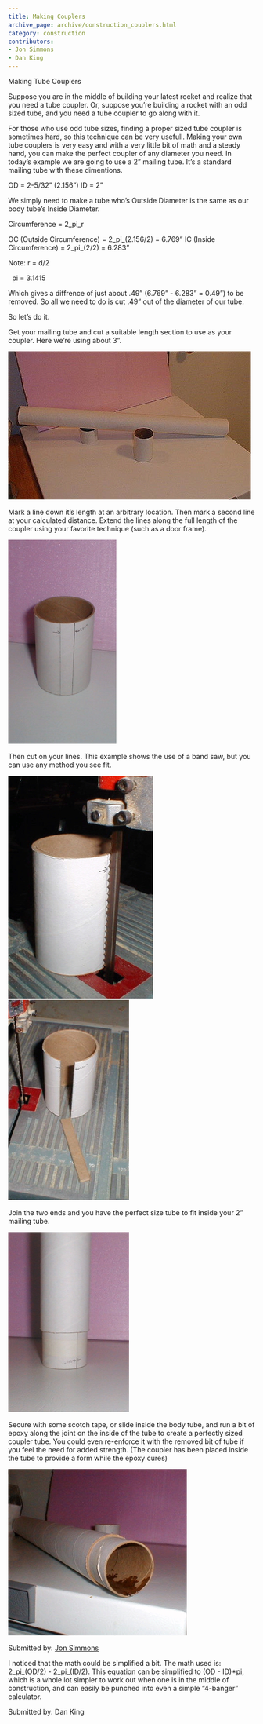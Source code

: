 ```yaml
---
title: Making Couplers
archive_page: archive/construction_couplers.html
category: construction
contributors:
- Jon Simmons
- Dan King
---
```

Making Tube Couplers

Suppose you are in the middle of building your latest rocket and realize that you need a tube coupler. Or, suppose you’re building a rocket with an odd sized tube, and you need a tube coupler to go along with it.

For those who use odd tube sizes, finding a proper sized tube coupler is sometimes hard, so this technique can be very usefull. Making your own tube couplers is very easy and with a very little bit of math and a steady hand, you can make the perfect coupler of any diameter you need. In today’s example we are going to use a 2” mailing tube. It’s a standard mailing tube with these dimentions.

OD = 2-5/32” (2.156”) ID = 2”

We simply need to make a tube who’s Outside Diameter is the same as our body tube’s Inside Diameter.

Circumference = 2_pi_r

OC (Outside Circumference) = 2_pi_(2.156/2) = 6.769” IC (Inside Circumference) = 2_pi_(2/2) = 6.283”

Note: r = d/2

&nbsp; pi = 3.1415

Which gives a diffrence of just about .49” (6.769” - 6.283” = 0.49”) to be removed. So all we need to do is cut .49” out of the diameter of our tube.

So let’s do it.

Get your mailing tube and cut a suitable length section to use as your coupler. Here we’re using about 3”.

![](/images/customcoupler1.jpg)

Mark a line down it’s length at an arbitrary location. Then mark a second line at your calculated distance. Extend the lines along the full length of the coupler using your favorite technique (such as a door frame).

![](/images/customcoupler2.jpg)

Then cut on your lines. This example shows the use of a band saw, but you can use any method you see fit.

![](/images/customcoupler3.jpg) ![](/images/customcoupler4.jpg)

Join the two ends and you have the perfect size tube to fit inside your 2” mailing tube.

![](/images/customcoupler5.jpg)

Secure with some scotch tape, or slide inside the body tube, and run a bit of epoxy along the joint on the inside of the tube to create a perfectly sized coupler tube. You could even re-enforce it with the removed bit of tube if you feel the need for added strength. (The coupler has been placed inside the tube to provide a form while the epoxy cures)

![](/images/customcoupler6.jpg)

Submitted by: [Jon Simmons](mailto:pyrojon@meganet.net)

I noticed that the math could be simplified a bit. The math used is: 2_pi_(OD/2) - 2_pi_(ID/2). This equation can be simplified to (OD - ID)\*pi, which is a whole lot simpler to work out when one is in the middle of construction, and can easily be punched into even a simple “4-banger” calculator.

Submitted by: Dan King

